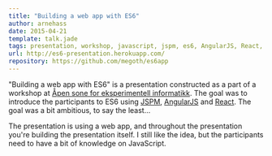 ```yaml
---
title: "Building a web app with ES6"
author: arnehass
date: 2015-04-21
template: talk.jade
tags: presentation, workshop, javascript, jspm, es6, AngularJS, React, Node.js, Grunt, Socket.IO, Sass, Compass
url: http://es6-presentation.herokuapp.com/
repository: https://github.com/megoth/es6app
---
```


"Building a web app with ES6" is a presentation constructed as a part of a workshop at [Åpen sone for eksperimentell informatikk](http://sonen.ifi.uio.no/). The goal was to introduce the participants to ES6 using [JSPM](http://jspm.io/), [AngularJS](https://angularjs.org/) and [React](https://facebook.github.io/react/). The goal was a bit ambitious, to say the least...

The presentation is using a web app, and throughout the presentation you're building the presentation itself. I still like the idea, but the participants need to have a bit of knowledge on JavaScript.